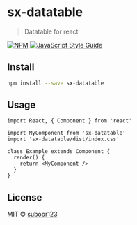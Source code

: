 # sx-datatable

> Datatable for react

[![NPM](https://img.shields.io/npm/v/sx-datatable.svg)](https://www.npmjs.com/package/sx-datatable) [![JavaScript Style Guide](https://img.shields.io/badge/code_style-standard-brightgreen.svg)](https://standardjs.com)

## Install

```bash
npm install --save sx-datatable
```

## Usage

```tsx
import React, { Component } from 'react'

import MyComponent from 'sx-datatable'
import 'sx-datatable/dist/index.css'

class Example extends Component {
  render() {
    return <MyComponent />
  }
}
```

## License

MIT © [suboor123](https://github.com/suboor123)
